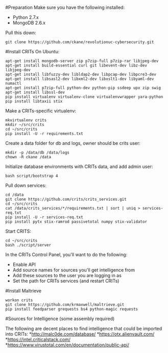 #Preparation
Make sure you have the following installed:
* Python 2.7.x
* MongoDB	2.6.x

Pull this down:
```
git clone https://github.com/ckane/revolutionuc-cybersecurity.git
```

#Install CRITs
On Ubuntu:
```
apt-get install mongodb-server zip p7zip-full p7zip-rar libjpeg-dev
apt-get install build-essential curl git libevent-dev libz-dev libjpeg-dev
apt-get install libfuzzy-dev libldap2-dev libpcap-dev libpcre3-dev
apt-get install libsasl2-dev libxml2-dev libxslt1-dev libyaml-dev numactl
apt-get install p7zip-full python-dev python-pip ssdeep upx zip swig
apt-get install libssl-dev
pip install virtualenv virtualenv-clone virtualenvwrapper yara-python
pip install libtaxii stix
```

Make a CRITs-specific virtualenv:
```
mkvirtualenv crits
mkdir ~/src/crits
cd ~/src/crits
pip install -U -r requirements.txt
```

Create a data folder for db and logs, owner should be crits user:
```
mkdir -p /data/db /data/logs
chown -R ckane /data
```

Initialize database environments with CRITs data, and add admin user:
```
bash script/bootstrap 4
```

Pull down services:
```
cd /data
git clone https://github.com/crits/crits_services.git
cd ~/src/crits
cat /data/crits_services/*/requirements.txt | sort | uniq > services-req.txt
pip install -U -r services-req.txt
pip install pytx stix-ramrod passivetotal numpy stix-validator
```

Start CRITS:
```
cd ~/src/crits
bash ./script/server
```

In the CRITs Control Panel, you'll want to do the following:
* Enable API
* Add source names for sources you'll get intelligence from
* Add these sources to the user you are logging in as
* Set the path for CRITs services (and restart CRITs)

#Install Maltrieve
```
workon crits
git clone https://github.com/krmaxwell/maltrieve.git
pip install feedparser grequests bs4 python-magic requests
```
#Sources for Intelligence
(some assembly required)

The following are decent places to find intelligence that could be imported into CRITs:
*http://malc0de.com/database/
*https://otx.alienvault.com/
*https://intel.criticalstack.com/
*https://www.virustotal.com/en/documentation/public-api/
